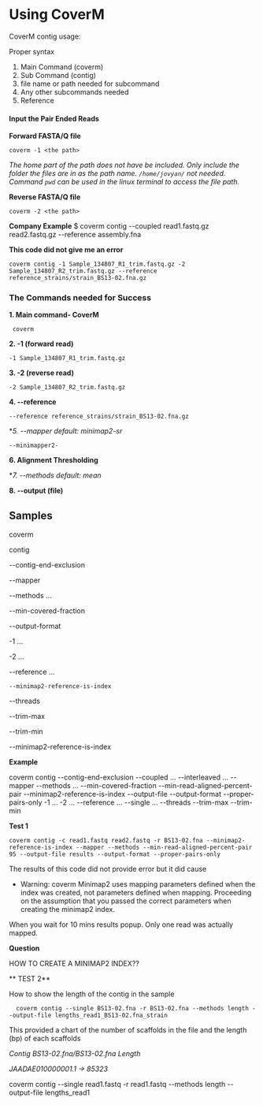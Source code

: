 # Using CoverM

CoverM contig usage: 

Proper syntax

1. Main Command (coverm)
2. Sub Command (contig)
3. file name or path needed for subcommand
4. Any other subcommands needed
5. Reference

#### Input the Pair Ended Reads

**Forward FASTA/Q file**

  `coverm -1 <the path>`

  *The home part of the path does not have be included. Only include the folder the files are in as the path name. `/home/jovyan/` not needed. Command `pwd` can be used in the linux terminal to access the file path.*

**Reverse FASTA/Q file**

  `coverm -2 <the path>`

**Company Example**
  $ coverm contig --coupled read1.fastq.gz read2.fastq.gz --reference assembly.fna

**This code did not give me an error**
```
coverm contig -1 Sample_134807_R1_trim.fastq.gz -2 Sample_134807_R2_trim.fastq.gz --reference reference_strains/strain_BS13-02.fna.gz
```



### The Commands needed for Success

**1. Main command- CoverM**
 
 ```
  coverm
  ```

**2. -1 (forward read)**

```
-1 Sample_134807_R1_trim.fastq.gz
```

**3. -2 (reverse read)**

```
-2 Sample_134807_R2_trim.fastq.gz
```

**4. --reference** 

```
--reference reference_strains/strain_BS13-02.fna.gz
```

**5. --mapper *default: minimap2-sr**

```
--minimapper2-
```

**6. Alignment Thresholding**

**7. --methods *default: mean**

**8.  --output (file)**

## Samples


coverm 

contig 

--contig-end-exclusion <contig-end-exclusion> 
  
--mapper <mapper>
  
--methods <methods>...
  
--min-covered-fraction <min-covered-fraction> 
  
--output-format <output-format> 
  
  -1 <read1>...
  
  -2 <read2>... 
  
--reference <reference>... 
  
    --minimap2-reference-is-index 
  
--threads <threads> 
  
--trim-max <trim-max>
  
--trim-min <trim-min>  

  

--minimap2-reference-is-index  
  

  
  **Example**
  
  coverm contig --contig-end-exclusion <contig-end-exclusion> --coupled <coupled>... --interleaved <interleaved>... --mapper <mapper> --methods <methods>... --min-covered-fraction <min-covered-fraction> --min-read-aligned-percent-pair <min-read-aligned-percent-pair> --minimap2-reference-is-index --output-file <output-file> --output-format <output-format> --proper-pairs-only -1 <read1>... -2 <read2>... --reference <reference>... --single <single>... --threads <threads> --trim-max <trim-max> --trim-min <trim-min>
  
**Test 1**
```
coverm contig -c read1.fastq read2.fastq -r BS13-02.fna --minimap2-reference-is-index --mapper --methods --min-read-aligned-percent-pair 95 --output-file results --output-format --proper-pairs-only
```
  
The results of this code did not provide error but it did cause  
 - Warning: coverm Minimap2 uses mapping parameters defined when the index was created, not parameters defined when mapping. Proceeding on the assumption that you passed the correct parameters when creating the minimap2 index.
  
When you wait for 10 mins results popup. Only one read was actually mapped. 
  
  
**Question**
  
 HOW TO CREATE A MINIMAP2 INDEX??
  
  
** TEST 2**
  
How to show the length of the contig in the sample
  
```
  coverm contig --single BS13-02.fna -r BS13-02.fna --methods length --output-file lengths_read1_BS13-02.fna_strain
 ```
This provided a chart of the number of scaffolds in the file and the length (bp) of each scaffolds 
  
*Contig	BS13-02.fna/BS13-02.fna Length*
  
*JAADAE010000001.1 -> 85323*
  
coverm contig --single read1.fastq -r read1.fastq --methods length --output-file lengths_read1
